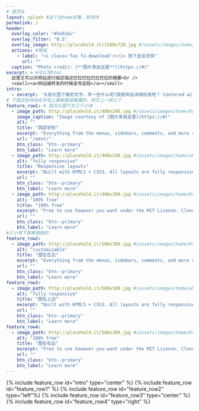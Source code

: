 ```yaml
---
# 首页头
layout: splash #这个比home好看，有块块
permalink: /
header:
  overlay_color: "#5e616c"
  overlay_filter: "0.5"
  overlay_image: http://placehold.it/1280x720.jpg #/assets/images/home/header-1280x720.jpg
  actions: #按钮
    - label: "<i class='fas fa-download'></i> 按下去会怎样"
      url: ""
  caption: "Photo credit: [**图片来自这里**](https://#)"    
excerpt: > #可以写html
  这里又可以对网站进行描述描述巴拉巴拉巴拉巴拉的摘要<br />
  <small><a>网站被转发的时候会写这段</a></small>
intro: 
  - excerpt: '头部大图下面的文字。写一些什么呢?就是网站详细信息吧？ Centered with `type="center"`'
# 下面这些块块在手机上看都是竖着摆的，网页上一排三个
feature_row1: # 首页头图下方三个小块
  - image_path: http://placehold.it/480x240.jpg #/assets/images/home/Ko-Chang-500x300.jpg
    image_caption: "Image courtesy of [图片来自这里](https://#)"
    alt: ""
    title: "西部学校"
    excerpt: "Everything from the menus, sidebars, comments, and more can be configured or set with YAML Front Matter."
    url: "/west/"
    btn_class: "btn--primary"
    btn_label: "Learn more"
  - image_path: http://placehold.it/400x240.jpg #/assets/images/home/whitebear-500x300.jpeg
    alt: "fully responsive"
    title: "Responsive layouts"
    excerpt: "Built with HTML5 + CSS3. All layouts are fully responsive with helpers to augment your content."
    url: ""
    btn_class: "btn--primary"
    btn_label: "Learn more"
  - image_path: http://placehold.it/400x300.jpg #/assets/images/home/Ko-Chang-500x300.jpg
    alt: "100% free"
    title: "100% free"
    excerpt: "Free to use however you want under the MIT License. Clone it, fork it, customize it... whatever!"
    url: ""
    btn_class: "btn--primary"
    btn_label: "Learn more"       
#三小块下面单独放的
feature_row2: 
  - image_path: http://placehold.it/580x300.jpg #/assets/images/home/Ko-Chang-500x300.jpg
    alt: "customizable"
    title: "图在左边"
    excerpt: "Everything from the menus, sidebars, comments, and more can be configured or set with YAML Front Matter."
    url: ""
    btn_class: "btn--primary"
    btn_label: "Learn more"
feature_row3:
  - image_path: http://placehold.it/580x300.jpg #/assets/images/home/whitebear-500x300.jpeg
    alt: "fully responsive"
    title: "图在上边"
    excerpt: "Built with HTML5 + CSS3. All layouts are fully responsive with helpers to augment your content."
    url: ""
    btn_class: "btn--primary"
    btn_label: "Learn more"
feature_row4:    
  - image_path: http://placehold.it/580x300.jpg #/assets/images/home/Ko-Chang-500x300.jpg
    alt: "100% free"
    title: "图在右边"
    excerpt: "Free to use however you want under the MIT License. Clone it, fork it, customize it... whatever!"
    url: ""
    btn_class: "btn--primary"
    btn_label: "Learn more"    
---
```

{% include feature_row id="intro" type="center" %}
{% include feature_row id="feature_row1" %}
{% include feature_row id="feature_row2" type="left"%}
{% include feature_row id="feature_row3" type="center" %}
{% include feature_row id="feature_row4" type="right" %}
